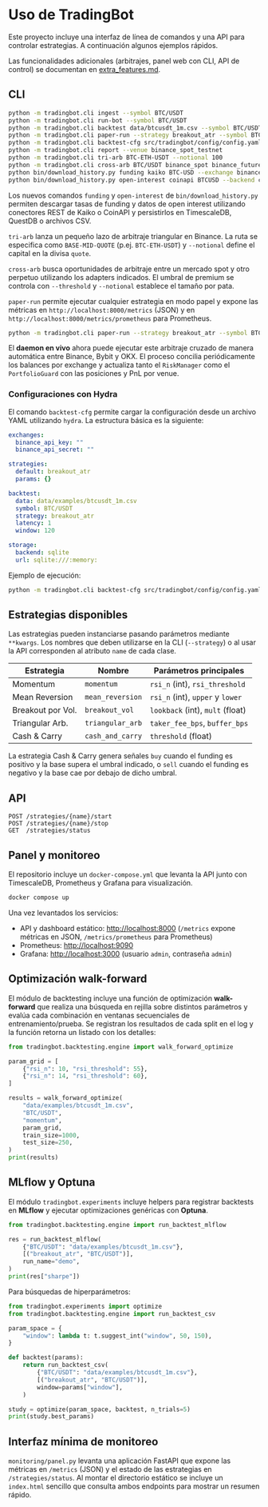 # Uso de TradingBot

Este proyecto incluye una interfaz de línea de comandos y una API para
controlar estrategias.  A continuación algunos ejemplos rápidos.

Las funcionalidades adicionales (arbitrajes, panel web con CLI, API de
control) se documentan en [extra_features.md](extra_features.md).

## CLI

```bash
python -m tradingbot.cli ingest --symbol BTC/USDT
python -m tradingbot.cli run-bot --symbol BTC/USDT
python -m tradingbot.cli backtest data/btcusdt_1m.csv --symbol BTC/USDT --strategy breakout_atr
python -m tradingbot.cli paper-run --strategy breakout_atr --symbol BTC/USDT
python -m tradingbot.cli backtest-cfg src/tradingbot/config/config.yaml
python -m tradingbot.cli report --venue binance_spot_testnet
python -m tradingbot.cli tri-arb BTC-ETH-USDT --notional 100
python -m tradingbot.cli cross-arb BTC/USDT binance_spot binance_futures --threshold 0.001 --notional 50
python bin/download_history.py funding kaiko BTC-USD --exchange binance --backend csv
python bin/download_history.py open-interest coinapi BTCUSD --backend csv
```

Los nuevos comandos `funding` y `open-interest` de `bin/download_history.py`
permiten descargar tasas de funding y datos de open interest utilizando
conectores REST de Kaiko o CoinAPI y persistirlos en TimescaleDB, QuestDB o
archivos CSV.

`tri-arb` lanza un pequeño lazo de arbitraje triangular en Binance. La ruta se
especifica como ``BASE-MID-QUOTE`` (p.ej. ``BTC-ETH-USDT``) y ``--notional``
define el capital en la divisa ``quote``.

`cross-arb` busca oportunidades de arbitraje entre un mercado spot y otro
perpetuo utilizando los adapters indicados. El umbral de premium se controla con
``--threshold`` y ``--notional`` establece el tamaño por pata.

`paper-run` permite ejecutar cualquier estrategia en modo papel y expone las
métricas en `http://localhost:8000/metrics` (JSON) y en
`http://localhost:8000/metrics/prometheus` para Prometheus.

```bash
python -m tradingbot.cli paper-run --strategy breakout_atr --symbol BTC/USDT
```

El **daemon en vivo** ahora puede ejecutar este arbitraje cruzado de manera
automática entre Binance, Bybit y OKX.  El proceso concilia periódicamente los
balances por exchange y actualiza tanto el `RiskManager` como el
`PortfolioGuard` con las posiciones y PnL por venue.

### Configuraciones con Hydra

El comando `backtest-cfg` permite cargar la configuración desde un archivo
YAML utilizando `hydra`.  La estructura básica es la siguiente:

```yaml
exchanges:
  binance_api_key: ""
  binance_api_secret: ""

strategies:
  default: breakout_atr
  params: {}

backtest:
  data: data/examples/btcusdt_1m.csv
  symbol: BTC/USDT
  strategy: breakout_atr
  latency: 1
  window: 120

storage:
  backend: sqlite
  url: sqlite:///:memory:
```

Ejemplo de ejecución:

```bash
python -m tradingbot.cli backtest-cfg src/tradingbot/config/config.yaml
```

## Estrategias disponibles

Las estrategias pueden instanciarse pasando parámetros mediante ``**kwargs``.
Los nombres que deben utilizarse en la CLI (``--strategy``) o al usar la API
corresponden al atributo ``name`` de cada clase.

| Estrategia        | Nombre           | Parámetros principales                |
|-------------------|-----------------|--------------------------------------|
| Momentum          | ``momentum``    | ``rsi_n`` (int), ``rsi_threshold``    |
| Mean Reversion    | ``mean_reversion`` | ``rsi_n`` (int), ``upper`` y ``lower`` |
| Breakout por Vol. | ``breakout_vol``| ``lookback`` (int), ``mult`` (float)  |
| Triangular Arb.   | ``triangular_arb`` | ``taker_fee_bps``, ``buffer_bps``   |
| Cash & Carry      | ``cash_and_carry`` | ``threshold`` (float)               |


La estrategia Cash & Carry genera señales ``buy`` cuando el funding es positivo y la base supera el umbral indicado, o ``sell`` cuando el funding es negativo y la base cae por debajo de dicho umbral.

## API

```
POST /strategies/{name}/start
POST /strategies/{name}/stop
GET  /strategies/status
```

## Panel y monitoreo

El repositorio incluye un `docker-compose.yml` que levanta la API junto con
TimescaleDB, Prometheus y Grafana para visualización.

```bash
docker compose up
```

Una vez levantados los servicios:

* API y dashboard estático: <http://localhost:8000> (`/metrics` expone métricas en JSON, `/metrics/prometheus` para Prometheus)
* Prometheus: <http://localhost:9090>
* Grafana: <http://localhost:3000> (usuario `admin`, contraseña `admin`)

## Optimización walk-forward

El módulo de backtesting incluye una función de optimización **walk-forward**
que realiza una búsqueda en rejilla sobre distintos parámetros y evalúa cada
combinación en ventanas secuenciales de entrenamiento/prueba.  Se registran los
resultados de cada split en el log y la función retorna un listado con los
detalles:

```python
from tradingbot.backtesting.engine import walk_forward_optimize

param_grid = [
    {"rsi_n": 10, "rsi_threshold": 55},
    {"rsi_n": 14, "rsi_threshold": 60},
]

results = walk_forward_optimize(
    "data/examples/btcusdt_1m.csv",
    "BTC/USDT",
    "momentum",
    param_grid,
    train_size=1000,
    test_size=250,
)
print(results)
```

## MLflow y Optuna

El módulo `tradingbot.experiments` incluye helpers para registrar backtests en
**MLflow** y ejecutar optimizaciones genéricas con **Optuna**.

```python
from tradingbot.backtesting.engine import run_backtest_mlflow

res = run_backtest_mlflow(
    {"BTC/USDT": "data/examples/btcusdt_1m.csv"},
    [("breakout_atr", "BTC/USDT")],
    run_name="demo",
)
print(res["sharpe"])
```

Para búsquedas de hiperparámetros:

```python
from tradingbot.experiments import optimize
from tradingbot.backtesting.engine import run_backtest_csv

param_space = {
    "window": lambda t: t.suggest_int("window", 50, 150),
}

def backtest(params):
    return run_backtest_csv(
        {"BTC/USDT": "data/examples/btcusdt_1m.csv"},
        [("breakout_atr", "BTC/USDT")],
        window=params["window"],
    )

study = optimize(param_space, backtest, n_trials=5)
print(study.best_params)
```

## Interfaz mínima de monitoreo

`monitoring/panel.py` levanta una aplicación FastAPI que expone las métricas en
`/metrics` (JSON) y el estado de las estrategias en `/strategies/status`.  Al
montar el directorio estático se incluye un `index.html` sencillo que consulta
ambos endpoints para mostrar un resumen rápido.

